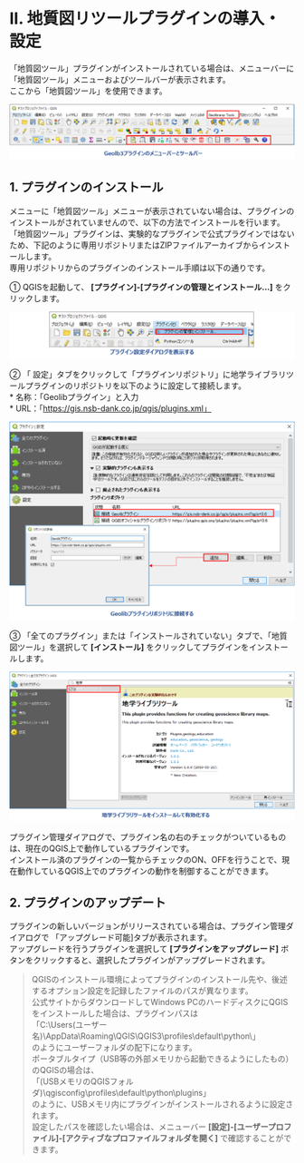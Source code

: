 # II. 地質図リツールプラグインの導入・設定

「地質図ツール」プラグインがインストールされている場合は、メニューバーに「地質図ツール」メニューおよびツールバーが表示されます。  
ここから「地質図ツール」を使用できます。   

![メニューバーとツールバー](./img/chapter02_01.png)


## 1.	プラグインのインストール

メニューに「地質図ツール」メニューが表示されていない場合は、プラグインのインストールがされていませんので、以下の方法でインストールを行います。
「地質図ツール」プラグインは、実験的なプラグインで公式プラグインではないため、下記のように専用リポジトリまたはZIPファイルアーカイブからインストールします。  
専用リポジトリからのプラグインのインストール手順は以下の通りです。

① QGISを起動して、 **[プラグイン]-[プラグインの管理とインストール...]**  をクリックします。  

 ![プラグイン設定ダイアログを表示する](./img/chapter02_02.png)


② 「 設定」タブをクリックして「プラグインリポジトリ」に地学ライブラリツールプラグインのリポジトリを以下のように設定して接続します。    
    * 名称：「Geolibプラグイン」と入力  
    * URL：「https://gis.nsb-dank.co.jp/qgis/plugins.xml」  
    
![](./img/chapter02_03.png)

③ 「全てのプラグイン」または「インストールされていない」タブで、「地質図ツール」を選択して **[インストール]**  をクリックしてプラグインをインストールします。

![](./img/chapter02_04.png)  

プラグイン管理ダイアログで、プラグイン名の右のチェックがついているものは、現在のQGIS上で動作しているプラグインです。  
インストール済のプラグインの一覧からチェックのON、OFFを行うことで、現在動作しているQGIS上でのプラグインの動作を制御することができます。

## 2.	プラグインのアップデート

プラグインの新しいバージョンがリリースされている場合は、プラグイン管理ダイアログで	「アップグレード可能]タブが表示されます。  
アップグレードを行うプラグインを選択して **[プラグインをアップグレード]** ボタンをクリックすると、選択したプラグインがアップグレードされます。

> QGISのインストール環境によってプラグインのインストール先や、後述するオプション設定を記録したファイルのパスが異なります。  
> 公式サイトからダウンロードしてWindows PCのハードディスクにQGISをインストールした場合は、プラグインパスは  
> 「C:\Users\(ユーザー名)\AppData\Roaming\QGIS\QGIS3\profiles\default\python\」  
> のようにユーザーフォルダの配下になります。  
> ポータブルタイプ（USB等の外部メモリから起動できるようにしたもの）のQGISの場合は、  
> 「(USBメモリのQGISフォルダ)\qgisconfig\profiles\default\python\plugins」  
> のように、USBメモリ内にプラグインがインストールされるように設定されます。  
> 設定したパスを確認したい場合は、メニューバー **[設定]-[ユーザープロファイル]-[アクティブなプロファイルフォルダを開く]**  で確認することができます。
